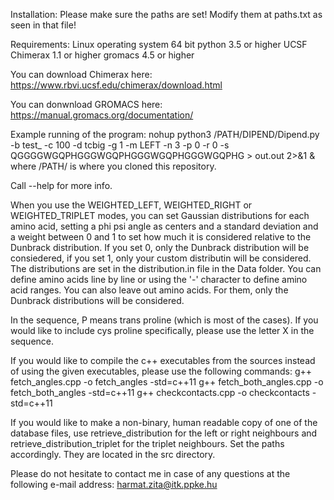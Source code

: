 Installation:
Please make sure the paths are set!
Modify them at paths.txt as seen in that file!

Requirements:
Linux operating system 64 bit
python 3.5 or higher
UCSF Chimerax 1.1 or higher
gromacs 4.5 or higher

You can download Chimerax here:
https://www.rbvi.ucsf.edu/chimerax/download.html

You can donwnload GROMACS here:
https://manual.gromacs.org/documentation/

Example running of the program:
nohup python3 /PATH/DIPEND/Dipend.py -b test_ -c 100 -d tcbig -g 1 -m LEFT -n 3 -p 0 -r 0 -s QGGGGWGQPHGGGWGQPHGGGWGQPHGGGWGQPHG > out.out 2>&1 &
where /PATH/ is where you cloned this repository.

Call --help for more info.

When you use the WEIGHTED_LEFT, WEIGHTED_RIGHT or WEIGHTED_TRIPLET modes, you can set Gaussian  distributions for each amino acid, setting a phi psi angle as centers and a standard deviation and a weight between 0 and 1 to set how much it is considered relative to the Dunbrack distribution. If you set 0, only the Dunbrack distribution will be consiedered, if you set 1, only your custom distributin will be considered. The distributions are set in the distribution.in file in the Data folder. You can define amino acids line by line or using the '-' character to define amino acid ranges. You can also leave out amino acids. For them, only the Dunbrack distributions will be considered.

In the sequence, P means trans proline (which is most of the cases). If you would like to include cys proline specifically, please use the letter X in the sequence.

If you would like to compile the c++ executables from the sources instead of using the given executables, please use the following commands:
g++ fetch_angles.cpp -o fetch_angles -std=c++11
g++ fetch_both_angles.cpp -o fetch_both_angles -std=c++11
g++ checkcontacts.cpp -o checkcontacts -std=c++11

If you would like to make a non-binary, human readable copy of one of the database files, use retrieve_distribution for the left or right neighbours and retrieve_distribution_triplet for the triplet neighbours. Set the paths accordingly. They are located in the src directory.

Please do not hesitate to contact me in case of any questions at the following e-mail address:
harmat.zita@itk.ppke.hu

